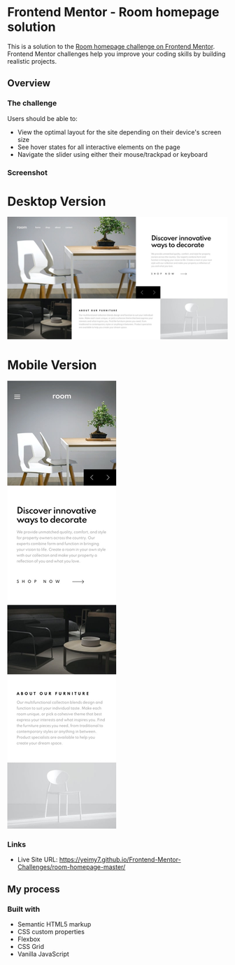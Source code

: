 # Frontend Mentor - Room homepage solution

This is a solution to the [Room homepage challenge on Frontend Mentor](https://www.frontendmentor.io/challenges/room-homepage-BtdBY_ENq). Frontend Mentor challenges help you improve your coding skills by building realistic projects. 

## Overview

### The challenge

Users should be able to:

- View the optimal layout for the site depending on their device's screen size
- See hover states for all interactive elements on the page
- Navigate the slider using either their mouse/trackpad or keyboard

### Screenshot

# Desktop Version
![desktop-design](https://raw.githubusercontent.com/Yeimy7/Frontend-Mentor-Challenges/master/room-homepage-master/images/desktop.jpg)

# Mobile Version
![mobile-design](https://raw.githubusercontent.com/Yeimy7/Frontend-Mentor-Challenges/master/room-homepage-master/images/mobile.jpg)


### Links

- Live Site URL: https://yeimy7.github.io/Frontend-Mentor-Challenges/room-homepage-master/

## My process

### Built with

- Semantic HTML5 markup
- CSS custom properties
- Flexbox
- CSS Grid
- Vanilla JavaScript
